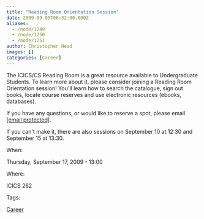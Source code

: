 ```yaml
---
title: "Reading Room Orientation Session"
date: 2009-09-05T06:32:00.000Z
aliases:
  - /node/1249
  - /node/1250
  - /node/1251
author: Christopher Head
images: []
categories: [Career]
---
```


The ICICS/CS Reading Room is a great resource available to Undergraduate Students. To learn more about it, please consider joining a Reading Room Orientation session! You'll learn how to search the catalogue, sign out books, locate course reserves and use electronic resources (ebooks, databases).

If you have any questions, or would like to reserve a spot, please email [\[email protected\]](/cdn-cgi/l/email-protection#a7d5c3c9c0d5c8c8cae7c4d489d2c5c489c4c6).

If you can't make it, there are also sessions on September 10 at 12:30 and September 15 at 13:30.

When: 

Thursday, September 17, 2009 - 13:00

Where: 

ICICS 262

Tags: 

[Career](/career)
